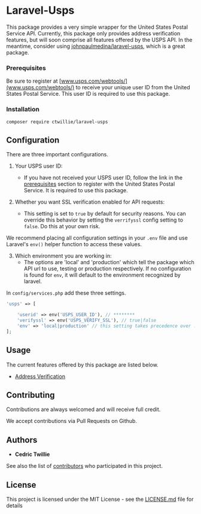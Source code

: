 # Laravel-Usps

This package provides a very simple wrapper for the United States Postal Service API. Currently, this package only provides address verification features, but will soon comprise all features offered by the USPS API. In the meantime, consider using [johnpaulmedina/laravel-usps](https://github.com/johnpaulmedina/laravel-usps), which is a great package.

### Prerequisites

Be sure to register at [www.usps.com/webtools/](www.usps.com/webtools/) to receive your unique user ID
from the United States Postal Service. This user ID is required to use this package.

### Installation

```
composer require ctwillie/laravel-usps
```

## Configuration

There are three important configurations.
1. Your USPS user ID:
    - If you have not received your USPS user ID, follow the link in the [prerequisites](#Prerequisites) section  to register with the 
      United States Postal Service. It is required to use this package.

2. Whether you want SSL verification enabled for API requests:
    - This setting is set to `true` by default for security reasons. You can override this behavior by setting the `verrifyssl` config     setting to `false`. Do this at your own risk.

We recommend placing all configuration settings in your `.env` file and use Laravel's `env()` helper function to access these values.

3. Which environment you are working in:
	- The options are 'local' and 'production' which tell the package which API url to use, testing or production respectively. If no configuration is found for `env`, it will default
	  to the environment recognized by laravel.

In `config/services.php` add these three settings.

```php
'usps' => [

    'userid' => env('USPS_USER_ID'), // ********
    'verifyssl' => env('USPS_VERIFY_SSL'), // true|false
	'env' => 'local|production' // this setting takes precedence over .env setting
];
```

## Usage

The current features offered by this package are listed below.
 - [Address Verification](#Address)

## Contributing

Contributions are always welcomed and will receive full credit.

We accept contributions via Pull Requests on Github.

## Authors

* **Cedric Twillie**

See also the list of [contributors](https://github.com/ctwillie/laravel-usps/graphs/contributors) who participated in this project.

## License

This project is licensed under the MIT License - see the [LICENSE.md](LICENSE.md) file for details


